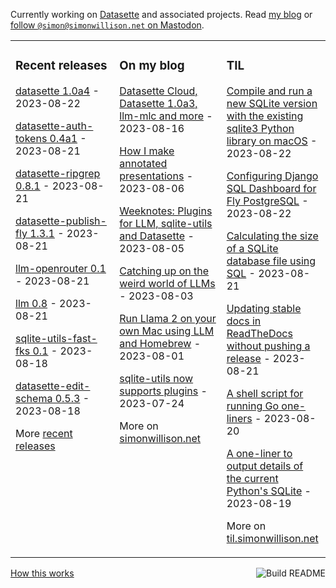 Currently working on [Datasette](https://datasette.io/) and associated projects. Read [my blog](https://simonwillison.net/) or <a href="https://fedi.simonwillison.net/@simon">follow `@simon@simonwillison.net` on Mastodon</a>.

<table><tr><td valign="top" width="33%">

### Recent releases
<!-- recent_releases starts -->
[datasette 1.0a4](https://github.com/simonw/datasette/releases/tag/1.0a4) - 2023-08-22

[datasette-auth-tokens 0.4a1](https://github.com/simonw/datasette-auth-tokens/releases/tag/0.4a1) - 2023-08-21

[datasette-ripgrep 0.8.1](https://github.com/simonw/datasette-ripgrep/releases/tag/0.8.1) - 2023-08-21

[datasette-publish-fly 1.3.1](https://github.com/simonw/datasette-publish-fly/releases/tag/1.3.1) - 2023-08-21

[llm-openrouter 0.1](https://github.com/simonw/llm-openrouter/releases/tag/0.1) - 2023-08-21

[llm 0.8](https://github.com/simonw/llm/releases/tag/0.8) - 2023-08-21

[sqlite-utils-fast-fks 0.1](https://github.com/simonw/sqlite-utils-fast-fks/releases/tag/0.1) - 2023-08-18

[datasette-edit-schema 0.5.3](https://github.com/simonw/datasette-edit-schema/releases/tag/0.5.3) - 2023-08-18
<!-- recent_releases ends -->
More [recent releases](https://github.com/simonw/simonw/blob/main/releases.md)
</td><td valign="top" width="34%">

### On my blog
<!-- blog starts -->
[Datasette Cloud, Datasette 1.0a3, llm-mlc and more](http://simonwillison.net/2023/Aug/16/datasette-cloud-weeknotes/) - 2023-08-16

[How I make annotated presentations](http://simonwillison.net/2023/Aug/6/annotated-presentations/) - 2023-08-06

[Weeknotes: Plugins for LLM, sqlite-utils and Datasette](http://simonwillison.net/2023/Aug/5/weeknotes-plugins/) - 2023-08-05

[Catching up on the weird world of LLMs](http://simonwillison.net/2023/Aug/3/weird-world-of-llms/) - 2023-08-03

[Run Llama 2 on your own Mac using LLM and Homebrew](http://simonwillison.net/2023/Aug/1/llama-2-mac/) - 2023-08-01

[sqlite-utils now supports plugins](http://simonwillison.net/2023/Jul/24/sqlite-utils-plugins/) - 2023-07-24
<!-- blog ends -->
More on [simonwillison.net](https://simonwillison.net/)
</td><td valign="top" width="33%">

### TIL
<!-- tils starts -->
[Compile and run a new SQLite version with the existing sqlite3 Python library on macOS](https://til.simonwillison.net/sqlite/sqlite-version-macos-python) - 2023-08-22

[Configuring Django SQL Dashboard for Fly PostgreSQL](https://til.simonwillison.net/fly/django-sql-dashboard) - 2023-08-22

[Calculating the size of a SQLite database file using SQL](https://til.simonwillison.net/sqlite/database-file-size) - 2023-08-21

[Updating stable docs in ReadTheDocs without pushing a release](https://til.simonwillison.net/readthedocs/stable-docs) - 2023-08-21

[A shell script for running Go one-liners](https://til.simonwillison.net/bash/go-script) - 2023-08-20

[A one-liner to output details of the current Python's SQLite](https://til.simonwillison.net/sqlite/python-sqlite-environment) - 2023-08-19
<!-- tils ends -->
More on [til.simonwillison.net](https://til.simonwillison.net/)
</td></tr></table>

<a href="https://github.com/simonw/simonw/actions"><img src="https://github.com/simonw/simonw/workflows/Build%20README/badge.svg" align="right" alt="Build README"></a> <a href="https://simonwillison.net/2020/Jul/10/self-updating-profile-readme/">How this works</a>
